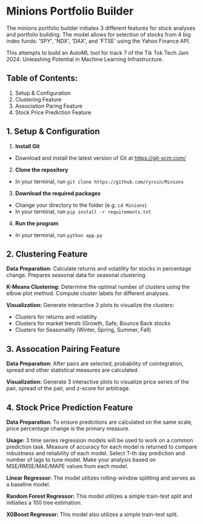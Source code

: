 
# Minions Portfolio Builder
The minions portfolio builder initiates 3 different features for stock analyses and portfolio building. The model allows for selection of stocks from 4 big index funds: 'SPY', 'NDX', 'DAX', and 'FTSE' using the Yahoo Finance API.

This attempts to build an AutoML tool for track 7 of the Tik Tok Tech Jam 2024: Unleashing Potential in Machine Learning Infrastructure.

## Table of Contents:
1. Setup & Configuration
2. Clustering Feature
3. Association Paring Feature
4. Stock Price Prediction Feature

## 1. Setup & Configuration

1. **Install Git**
- Download and install the latest version of Git at https://git-scm.com/

2. **Clone the repository**
- In your terminal, run ```git clone https://github.com/ryrxin/Minions```

3. **Download the required packages**
- Change your directory to the folder (e.g. ```cd Minions```)
- In your terminal, run ```pip install -r requirements.txt```

4. **Run the program**
- In your terminal, run ```python app.py```


## 2. Clustering Feature 
**Data Preparation:**
Calculate returns and volatility for stocks in percentage change.
Prepares seasonal data for seasonal clustering.

**K-Means Clustering:**
Determine the optimal number of clusters using the elbow plot method.
Compute cluster labels for different analyses.

**Visualization:**
Generate interactive 3 plots to visualize the clusters:
- Clusters for returns and volatility
- Clusters for market trends (Growth, Safe, Bounce Back stocks
- Clusters for Seasonality (Winter, Spring, Summer, Fall)

## 3. Assocation Pairing Feature
**Data Preparation:** After pairs are selected, probability of cointegration, spread and other statistical measures are calculated.

**Visualization:** Generate 3 interactive plots to visualize price series of the pair, spread of the pair, and z-score for arbitrage.

## 4. Stock Price Prediction Feature
**Data Preparation:** To ensure predictions are calculated on the same scale, price percentage change is the primary measure.

**Usage:** 3 time series regression models will be used to work on a common prediction task. Measure of accuracy for each model is returned to compare robustness and reliability of each model. Select T-th day prediction and number of lags to tune model. Make your analysis based on MSE/RMSE/MAE/MAPE values from each model.

**Linear Regressor:** The model utilizes rolling-window splitting and serves as a baseline model.

**Random Forest Regressor:** This model utilizes a simple train-test split and initiaties a 100 tree estimation.

**XGBoost Regressor:** This model also utilizes a simple train-test split.
